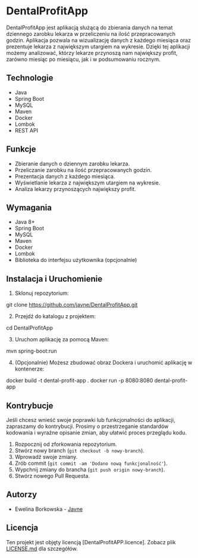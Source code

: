 # DentalProfitApp

DentalProfitApp jest aplikacją służącą do zbierania danych na temat dziennego zarobku lekarza w przeliczeniu na ilość przepracowanych godzin. 
Aplikacja pozwala na wizualizację danych z każdego miesiąca oraz prezentuje lekarza z największym utargiem na wykresie. 
Dzięki tej aplikacji możemy analizować, którzy lekarze przynoszą nam największy profit, zarówno miesiąc po miesiącu, jak i w podsumowaniu rocznym.

## Technologie

- Java
- Spring Boot
- MySQL
- Maven
- Docker
- Lombok
- REST API

## Funkcje

- Zbieranie danych o dziennym zarobku lekarza.
- Przeliczanie zarobku na ilość przepracowanych godzin.
- Prezentacja danych z każdego miesiąca.
- Wyświetlanie lekarza z największym utargiem na wykresie.
- Analiza lekarzy przynoszących największy profit.

## Wymagania

- Java 8+
- Spring Boot
- MySQL
- Maven
- Docker
- Lombok
- Biblioteka do interfejsu użytkownika (opcjonalnie)

## Instalacja i Uruchomienie

1. Sklonuj repozytorium:

git clone https://github.com/javne/DentalProfitApp.git

2. Przejdź do katalogu z projektem:

cd DentalProfitApp

3. Uruchom aplikację za pomocą Maven:
   
mvn spring-boot:run


4. (Opcjonalnie) Możesz zbudować obraz Dockera i uruchomić aplikację w kontenerze:

docker build -t dental-profit-app .
docker run -p 8080:8080 dental-profit-app


## Kontrybucje

Jeśli chcesz wnieść swoje poprawki lub funkcjonalności do aplikacji, zapraszamy do kontrybucji. Prosimy o przestrzeganie standardów kodowania i wyraźne opisanie zmian, aby ułatwić proces przeglądu kodu.

1. Rozpocznij od zforkowania repozytorium.
2. Stwórz nowy branch (`git checkout -b nowy-branch`).
3. Wprowadź swoje zmiany.
4. Zrób commit (`git commit -am 'Dodano nową funkcjonalność'`).
5. Wypchnij zmiany do brancha (`git push origin nowy-branch`).
6. Stwórz nowego Pull Requesta.

## Autorzy

- Ewelina Borkowska - [Javne](https://github.com/Javne)

## Licencja

Ten projekt jest objęty licencją [DentalProfitAPP.licence]. Zobacz plik [LICENSE.md](LICENSE.md) dla szczegółów.



